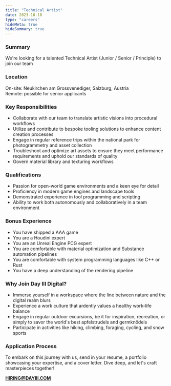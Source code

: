```yaml
---
title: "Technical Artist"
date: 2023-10-10
type: "careers"
hideMeta: true
hideSummary: true
---
```


### Summary

We're looking for a talented Technical Artist (Junior / Senior / Principle) to join our team

### Location

On-site: Neukirchen am Grossvenediger, Salzburg, Austria  
Remote: possible for senior applicants

### Key Responsibilities

* Collaborate with our team to translate artistic visions into procedural workflows
* Utilize and contribute to bespoke tooling solutions to enhance content creation processes
* Engage in regular reference trips within the national park for photogrammetry and asset collection
* Troubleshoot and optimize art assets to ensure they meet performance requirements and uphold our standards of quality
* Govern material library and texturing workflows

### Qualifications

* Passion for open-world game environments and a keen eye for detail
* Proficiency in modern game engines and landscape tools
* Demonstrated experience in tool programming and scripting
* Ability to work both autonomously and collaboratively in a team environment

### Bonus Experience

* You have shipped a AAA game
* You are a Houdini expert
* You are an Unreal Engine PCG expert
* You are comfortable with material optimization and Substance automation pipelines
* You are comfortable with system programming languages like C++ or Rust
* You have a deep understanding of the rendering pipeline

### Why Join Day III Digital?

* Immerse yourself in a workspace where the line between nature and the digital realm blurs
* Experience a work culture that ardently values a healthy work-life balance
* Engage in regular outdoor excursions, be it for inspiration, recreation, or simply to savor the world's best apfelstrudels and germknödels
* Participate in activities like hiking, climbing, foraging, cycling, and snow sports

### Application Process

To embark on this journey with us, send in your resume, a portfolio showcasing your expertise, and a cover letter.
Dive deep, and let's craft masterpieces together!

**HIRING@DAYIII.COM**